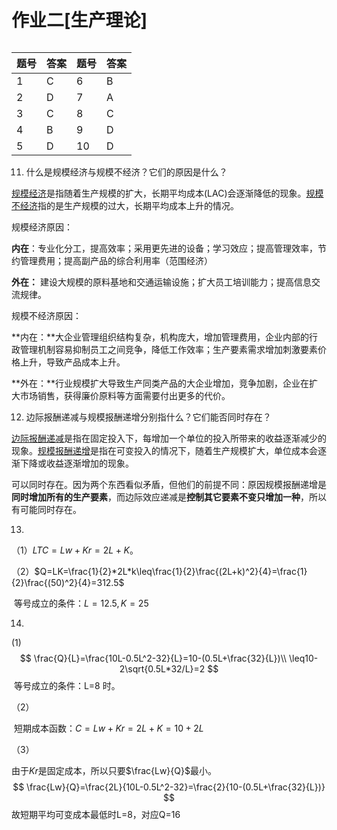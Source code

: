 # 作业二[生产理论]

###### 

| 题号 | 答案 | 题号 | 答案 |
| ---- | ---- | ---- | ---- |
| 1    | C    | 6    | B    |
| 2    | D    | 7    | A    |
| 3    | C    | 8    | C    |
| 4    | B    | 9    | D    |
| 5    | D    | 10   | D    |

11. 什么是规模经济与规模不经济？它们的原因是什么？

<u>规模经济</u>是指随着生产规模的扩大，长期平均成本(LAC)会逐渐降低的现象。<u>规模不经济</u>指的是生产规模的过大，长期平均成本上升的情况。

规模经济原因：

**内在**：专业化分工，提高效率；采用更先进的设备；学习效应；提高管理效率，节约管理费用；提高副产品的综合利用率（范围经济）

**外在：** 建设大规模的原料基地和交通运输设施；扩大员工培训能力；提高信息交流规律。

规模不经济原因：

**内在：**大企业管理组织结构复杂，机构庞大，增加管理费用，企业内部的行政管理机制容易抑制员工之间竞争，降低工作效率；生产要素需求增加刺激要素价格上升，导致产品成本上升。

**外在：**行业规模扩大导致生产同类产品的大企业增加，竞争加剧，企业在扩大市场销售，获得廉价原料等方面需要付出更多的代价。

12. 边际报酬递减与规模报酬递增分别指什么？它们能否同时存在？ 

<u>边际报酬递减</u>是指在固定投入下，每增加一个单位的投入所带来的收益逐渐减少的现象。<u>规模报酬递增</u>是指在可变投入的情况下，随着生产规模扩大，单位成本会逐渐下降或收益逐渐增加的现象。

可以同时存在。因为两个东西看似矛盾，但他们的前提不同：原因规模报酬递增是**同时增加所有的生产要素**，而边际效应递减是**控制其它要素不变只增加一种**，所以有可能同时存在。

13. 

（1）$LTC=Lw+Kr=2L+K$。

（2）$Q=LK=\frac{1}{2}*2L*k\leq\frac{1}{2}\frac{(2L+k)^2}{4}=\frac{1}{2}\frac{(50)^2}{4}=312.5$

​		等号成立的条件：$L=12.5,K=25$

14. 

(1)
$$
\frac{Q}{L}=\frac{10L-0.5L^2-32}{L}=10-(0.5L+\frac{32}{L})\\
\leq10-2\sqrt{0.5L*32/L}=2
$$
​		等号成立的条件：L=8 时。

（2）

​	短期成本函数：$C=Lw+Kr=2L+K=10+2L$

（3）

由于$Kr$是固定成本，所以只要$\frac{Lw}{Q}$最小。
$$
\frac{Lw}{Q}=\frac{2L}{10L-0.5L^2-32}=\frac{2}{10-(0.5L+\frac{32}{L})}
$$
故短期平均可变成本最低时L=8，对应Q=16